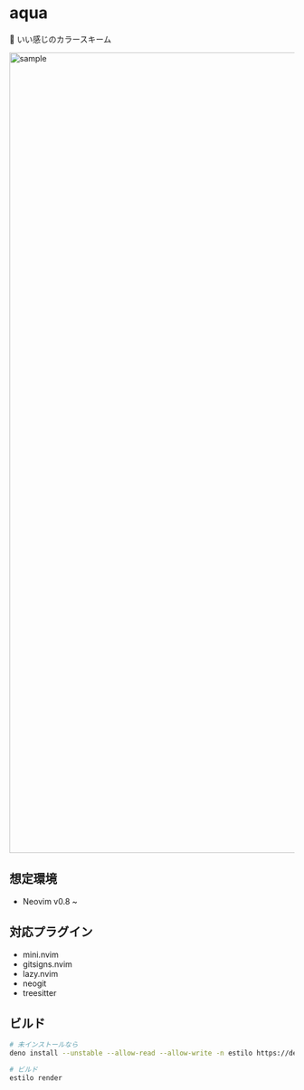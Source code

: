 # aqua

🌊 いい感じのカラースキーム

<img width="1416" alt="sample" src="https://github.com/arrow2nd/aqua/assets/44780846/21768373-338b-4a1e-a15a-6ed397fe3704">

## 想定環境

- Neovim v0.8 ~

## 対応プラグイン

- mini.nvim
- gitsigns.nvim
- lazy.nvim
- neogit
- treesitter

## ビルド

```sh
# 未インストールなら
deno install --unstable --allow-read --allow-write -n estilo https://denopkg.com/jacoborus/estilo/dist/estilo.js

# ビルド
estilo render
```
